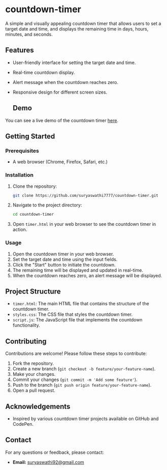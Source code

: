 # countdown-timer

A simple and visually appealing countdown timer that allows users to set a target date and time, and displays the remaining time in days, hours, minutes, and seconds.

## Features

- User-friendly interface for setting the target date and time.
- Real-time countdown display.
- Alert message when the countdown reaches zero.
- Responsive design for different screen sizes.
  
  ## Demo

You can see a live demo of the countdown timer [here](https://your-username.github.io/countdown-timer/timer.html).

## Getting Started

### Prerequisites

- A web browser (Chrome, Firefox, Safari, etc.)

### Installation

1. Clone the repository:

    ```sh
    git clone https://github.com/suryaswathi7777/countdown-timer.git
    ```

2. Navigate to the project directory:

    ```sh
    cd countdown-timer
    ```

3. Open `timer.html` in your web browser to see the countdown timer in action.

### Usage

1. Open the countdown timer in your web browser.
2. Set the target date and time using the input fields.
3. Click the "Start" button to initiate the countdown.
4. The remaining time will be displayed and updated in real-time.
5. When the countdown reaches zero, an alert message will be displayed.

## Project Structure

- `timer.html`: The main HTML file that contains the structure of the countdown timer.
- `styles.css`: The CSS file that styles the countdown timer.
- `script.js`: The JavaScript file that implements the countdown functionality.

## Contributing

Contributions are welcome! Please follow these steps to contribute:

1. Fork the repository.
2. Create a new branch (`git checkout -b feature/your-feature-name`).
3. Make your changes.
4. Commit your changes (`git commit -m 'Add some feature'`).
5. Push to the branch (`git push origin feature/your-feature-name`).
6. Open a pull request.

## Acknowledgements

- Inspired by various countdown timer projects available on GitHub and CodePen.

## Contact

For any questions or feedback, please contact:

- **Email:** suryaswathi92@gmail.com


